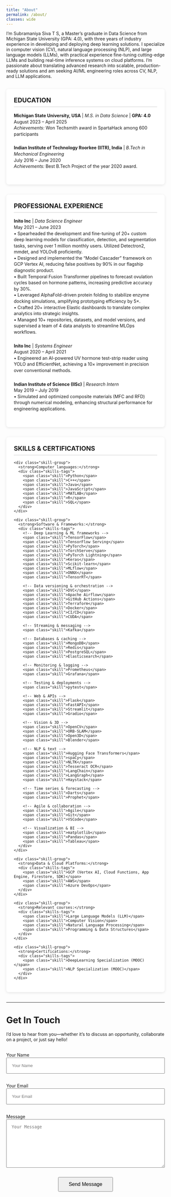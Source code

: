 ```yaml
---
title: "About"
permalink: /about/
classes: wide
---
```


<p class="intro">I’m Subramaniya Siva T S, a Master’s graduate in Data Science from Michigan State University (GPA: 4.0), with three years of industry experience in developing and deploying deep learning solutions. I specialize in computer vision (CV), natural language processing (NLP), and large language models (LLMs), with practical experience fine-tuning cutting-edge LLMs and building real-time inference systems on cloud platforms. I’m passionate about translating advanced research into scalable, production-ready solutions and am seeking AI/ML engineering roles across CV, NLP, and LLM applications.</p>

<div class="info-grid">
  <article class="card">
    <h2>Education</h2>
    <ul>
      <li>
        <strong>Michigan State University, USA</strong> | <em>M.S. in Data Science</em> | <strong>GPA: 4.0</strong><br>
        August 2023 – April 2025<br>
        <em>Achievements:</em> Won Techsmith award in SpartaHack among 600 participants
      </li>
      <li>
        <strong>Indian Institute of Technology Roorkee (IITR), India</strong> | <em>B.Tech in Mechanical Engineering</em><br>
        July 2016 – June 2020<br>
        <em>Achievements:</em> Best B.Tech Project of the year 2020 award.
      </li>
    </ul>
  </article>
  

  <article class="card">
    <h2>Professional Experience</h2>
    <ul>
      <li>
        <strong>Inito Inc</strong> | <em>Data Science Engineer</em><br>
        May 2021 – June 2023<br>
        • Spearheaded the development and fine-tuning of 20+ custom deep learning models for classification, detection, and segmentation tasks, serving over 1 million monthly users. Utilized Detectron2, mmdet, and YOLOv8 proficiently.<br>
        • Designed and implemented the “Model Cascader” framework on GCP Vertex AI, reducing false positives by 90% in our flagship diagnostic product.<br>
        • Built Temporal Fusion Transformer pipelines to forecast ovulation cycles based on hormone patterns, increasing predictive accuracy by 30%.<br>
        • Leveraged AlphaFold-driven protein folding to stabilize enzyme docking simulations, amplifying prototyping efficiency by 5×.<br>
        • Crafted 20+ interactive Elastic dashboards to translate complex analytics into strategic insights.<br>
        • Managed 10+ repositories, datasets, and model versions, and supervised a team of 4 data analysts to streamline MLOps workflows.
      </li>
      <li>
        <strong>Inito Inc</strong> | <em>Systems Engineer</em><br>
        August 2020 – April 2021<br>
        • Engineered an AI-powered UV hormone test-strip reader using YOLO and EfficientNet, achieving a 10× improvement in precision over conventional methods.
      </li>
      <li>
        <strong>Indian Institute of Science (IISc)</strong> | <em>Research Intern</em><br>
        May 2019 – July 2019<br>
        • Simulated and optimized composite materials (MFC and RFD) through numerical modeling, enhancing structural performance for engineering applications.
      </li>
    </ul>
  </article>

  <article class="card">
    <h2>Skills & Certifications</h2>

    <div class="skill-group">
      <strong>Computer languages:</strong>
      <div class="skills-tags">
        <span class="skill">Python</span>
        <span class="skill">C++</span>
        <span class="skill">Java</span>
        <span class="skill">JavaScript</span>
        <span class="skill">MATLAB</span>
        <span class="skill">R</span>
        <span class="skill">SQL</span>
      </div>
    </div>

    <div class="skill-group">
      <strong>Software & Frameworks:</strong>
      <div class="skills-tags">
        <!-- Deep Learning & ML frameworks -->
        <span class="skill">TensorFlow</span>
        <span class="skill">TensorFlow Serving</span>
        <span class="skill">PyTorch</span>
        <span class="skill">TorchServe</span>
        <span class="skill">PyTorch Lightning</span>
        <span class="skill">Keras</span>
        <span class="skill">Scikit-learn</span>
        <span class="skill">MLflow</span>
        <span class="skill">ONNX</span>
        <span class="skill">TensorRT</span>

        <!-- Data versioning & orchestration -->
        <span class="skill">DVC</span>
        <span class="skill">Apache Airflow</span>
        <span class="skill">GitHub Actions</span>
        <span class="skill">Terraform</span>
        <span class="skill">Docker</span>
        <span class="skill">CI/CD</span>
        <span class="skill">CUDA</span>

        <!-- Streaming & messaging -->
        <span class="skill">Kafka</span>

        <!-- Databases & caching -->
        <span class="skill">MongoDB</span>
        <span class="skill">Redis</span>
        <span class="skill">PostgreSQL</span>
        <span class="skill">Elasticsearch</span>

        <!-- Monitoring & logging -->
        <span class="skill">Prometheus</span>
        <span class="skill">Grafana</span>

        <!-- Testing & deployments -->
        <span class="skill">pytest</span>

        <!-- Web & APIs -->
        <span class="skill">Flask</span>
        <span class="skill">FastAPI</span>
        <span class="skill">Streamlit</span>
        <span class="skill">Gradio</span>

        <!-- Vision & 3D -->
        <span class="skill">OpenCV</span>
        <span class="skill">ORB-SLAM</span>
        <span class="skill">Open3D</span>
        <span class="skill">Blender</span>

        <!-- NLP & text -->
        <span class="skill">Hugging Face Transformers</span>
        <span class="skill">spaCy</span>
        <span class="skill">NLTK</span>
        <span class="skill">Tesseract OCR</span>
        <span class="skill">LangChain</span>
        <span class="skill">LangGraph</span>
        <span class="skill">Haystack</span>

        <!-- Time series & forecasting -->
        <span class="skill">Darts</span>
        <span class="skill">Prophet</span>

        <!-- Agile & collaboration -->
        <span class="skill">Agile</span>
        <span class="skill">Git</span>
        <span class="skill">VSCode</span>

        <!-- Visualization & BI -->
        <span class="skill">matplotlib</span>
        <span class="skill">Pandas</span>
        <span class="skill">Tableau</span>
      </div>
    </div>

    <div class="skill-group">
      <strong>Data & Cloud Platforms:</strong>
      <div class="skills-tags">
        <span class="skill">GCP (Vertex AI, Cloud Functions, App Engine, Firestore, SDK)</span>
        <span class="skill">AWS</span>
        <span class="skill">Azure DevOps</span>
      </div>
    </div>

    <div class="skill-group">
      <strong>Relevant courses:</strong>
      <div class="skills-tags">
        <span class="skill">Large Language Models (LLM)</span>
        <span class="skill">Computer Vision</span>
        <span class="skill">Natural Language Processing</span>
        <span class="skill">Programming & Data Structures</span>
      </div>
    </div>

    <div class="skill-group">
      <strong>Certifications:</strong>
      <div class="skills-tags">
        <span class="skill">DeepLearning Specialization (MOOC)</span>
        <span class="skill">NLP Specialization (MOOC)</span>
      </div>
    </div>
  </article>
</div>



<style>
  .info-grid {
    display: grid;
    grid-template-columns: 1fr;
    gap: 2rem;
    margin: 2rem 0;
  }

  .card {
    background: #fff;
    border-radius: 8px;
    box-shadow: 0 2px 8px rgba(0,0,0,0.1);
    padding: 1.5rem;
  }

  .card h2 {
    margin-top: 0;
    font-size: 1.25rem;
    border-bottom: 2px solid #e2e2e2;
    padding-bottom: 0.5rem;
    text-transform: uppercase;
  }

  /* Ensure the list-based cards have consistent spacing (unchanged) */
  .card ul {
    list-style: none;
    margin: 1rem 0 0;
    padding: 0;
  }
  .card li {
    margin-bottom: 1.5rem;
    line-height: 1.4;
  }

  /* Skill-group vertical spacing – reduced for compactness */
  .skill-group {
    margin-bottom: 1rem;
  }

  /* Adjust bubble spacing to be more compact */
  .skills-tags {
    display: flex;
    flex-wrap: wrap;
    gap: 0.5rem;
    margin-top: 0.5rem;
  }

  /* Smaller, tighter skill bubbles */
  .skill {
    background: #ececec;
    border-radius: 999px;
    padding: 0.25em 0.75em;
    font-size: 0.8rem;
    color: #333;
  }
</style>

---

# Get In Touch

I’d love to hear from you—whether it’s to discuss an opportunity, collaborate on a project, or just say hello!

<div class="form-container" style="max-width: 600px; margin: 2rem auto;">
  <form action="YOUR_STATICMAN_ENDPOINT" method="POST">
    <p>
      <label for="name" class="sr-only">Your Name</label><br>
      <input
        type="text"
        id="name"
        name="fields[name]"
        placeholder="Your Name"
        required
        style="width:100%; padding:1rem; margin-bottom:1rem; box-sizing:border-box;"
      >
    </p>
    <p>
      <label for="email" class="sr-only">Your Email</label><br>
      <input
        type="email"
        id="email"
        name="fields[email]"
        placeholder="Your Email"
        required
        style="width:100%; padding:1rem; margin-bottom:1rem; box-sizing:border-box;"
      >
    </p>
    <p>
      <label for="message" class="sr-only">Message</label><br>
      <textarea
        id="message"
        name="fields[message]"
        rows="8"
        placeholder="Your Message"
        required
        style="width:100%; padding:1rem; margin-bottom:1rem; box-sizing:border-box;"
      ></textarea>
    </p>
    <p style="text-align:center;">
      <button type="submit" style="padding:0.75rem 2rem; font-size:1rem;">Send Message</button>
    </p>
  </form>
</div>
